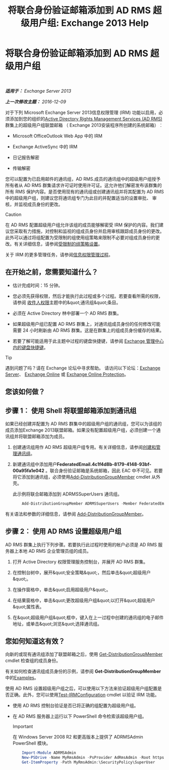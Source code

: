 ﻿---
title: '将联合身份验证邮箱添加到 AD RMS 超级用户组: Exchange 2013 Help'
TOCTitle: 将联合身份验证邮箱添加到 AD RMS 超级用户组
ms:assetid: 44618df9-54f0-4474-a450-dcba48a02901
ms:mtpsurl: https://technet.microsoft.com/zh-cn/library/Ee424431(v=EXCHG.150)
ms:contentKeyID: 50490387
ms.date: 05/21/2018
mtps_version: v=EXCHG.150
ms.translationtype: MT
---

# 将联合身份验证邮箱添加到 AD RMS 超级用户组

 

_**适用于：** Exchange Server 2013_

_**上一次修改主题：** 2016-12-09_

对于下列 Microsoft Exchange Server 2013信息权限管理 (IRM) 功能以启用，必须添加到您的组织的[Active Directory Rights Management Services (AD RMS)](https://technet.microsoft.com/en-us/library/hh831364.aspx)群集上的超级用户组联盟邮箱 （ Exchange 2013安装程序所创建的系统邮箱）︰

  - Microsoft OfficeOutlook Web App 中的 IRM

  - Exchange ActiveSync 中的 IRM

  - 日记报告解密

  - 传输解密

您可以配置为已启用邮件的通讯组，AD RMS.成员的通讯组中的超级用户组授予所有者从 AD RMS 群集请求许可证时使用许可证。这允许他们解密发布该群集的所有 RMS 保护内容。是否使用现有的通讯组或创建通讯组并将其配置为 AD RMS 中的超级用户组，则建议您将通讯组专门为此目的并配置适当的设置审批、 审核，并监视成员身份的更改。

> [!CAUTION]  
> 在 AD RMS 配置超级用户组允许该组的成员能够解密受 IRM 保护的内容。我们建议您采取有力措施，对控制和监视的组成员身份并启用审核跟踪成员身份的更改。此外可以通过将组配置为受限制的组使用组策略来限制不必要对组成员身份的更改。有关详细信息，请参阅<a href="https://technet.microsoft.com/en-us/library/cc756802(v=ws.10).aspx">受限制的组策略设置</a>。


关于 IRM 的更多管理任务，请参阅[信息权限管理过程](information-rights-management-procedures-exchange-2013-help.md)。

## 在开始之前，您需要知道什么？

  - 估计完成时间：15 分钟。

  - 您必须先获得权限，然后才能执行此过程或多个过程。若要查看所需的权限，请参阅 [收件人权限](recipients-permissions-exchange-2013-help.md)主题中的\&quot;通讯组\&quot;条目。

  - 必须在 Active Directory 林中部署一个 AD RMS 群集。

  - 如果超级用户组已配置 AD RMS 群集上，对通讯组成员身份的任何修改可能需要 24 小时刷新由 AD RMS 群集。这是在群集上的组成员身份缓存的结果。

  - 若要了解可能适用于此主题中过程的键盘快捷键，请参阅 [Exchange 管理中心内的键盘快捷键](keyboard-shortcuts-in-the-exchange-admin-center-exchange-online-protection-help.md)。

> [!TIP]  
> 遇到问题了吗？请在 Exchange 论坛中寻求帮助。 请访问以下论坛：<a href="https://go.microsoft.com/fwlink/p/?linkid=60612">Exchange Server</a>、 <a href="https://go.microsoft.com/fwlink/p/?linkid=267542">Exchange Online</a> 或 <a href="https://go.microsoft.com/fwlink/p/?linkid=285351">Exchange Online Protection</a>。


## 您该如何做？

## 步骤 1︰ 使用 Shell 将联盟邮箱添加到通讯组

如果已经创建并配置为 AD RMS 群集中的超级用户组的通讯组，您可以为该组的成员添加Exchange 2013联盟邮箱。如果没有配置超级用户组，必须创建一个通讯组并将联盟邮箱添加为成员。

1.  创建通讯组用作 AD RMS 超级用户组专用。有关详细信息，请参阅[创建和管理通讯组](https://technet.microsoft.com/zh-cn/library/bb124513(v=exchg.150))。

2.  新建通讯组中添加用户**FederatedEmail.4c1f4d8b-8179-4148-93bf-00a95fa1e042** 。联合身份验证邮箱是系统邮箱，因此 EAC 中不可见。若要将它添加到通讯组，必须使用[Add-DistributionGroupMember](https://technet.microsoft.com/zh-cn/library/bb124340\(v=exchg.150\)) cmdlet 从外壳。
    
    此示例将联合邮箱添加到 ADRMSSuperUsers 通讯组。
    
    ```powershell
        Add-DistributionGroupMember ADRMSSuperUsers -Member FederatedEmail.4c1f4d8b-8179-4148-93bf-00a95fa1e042
    ```
    
有关语法和参数的详细信息，请参阅 [Add-DistributionGroupMember](https://technet.microsoft.com/zh-cn/library/bb124340\(v=exchg.150\))。

## 步骤 2︰ 使用 AD RMS 设置超级用户组

AD RMS 群集上执行下列步骤。若要执行此过程时使用的帐户必须是 AD RMS 服务器上本地 AD RMS 企业管理员组的成员。

1.  打开 Active Directory 权限管理服务控制台，并展开 AD RMS 群集。

2.  在控制台树中，展开\&quot;安全策略\&quot;，然后单击\&quot;超级用户\&quot;。

3.  在操作窗格中，单击\&quot;启用超级用户\&quot;。

4.  在结果窗格中，单击\&quot;更改超级用户组\&quot;以打开\&quot;超级用户\&quot;属性表。

5.  在\&quot;超级用户组\&quot;框中，键入在上一过程中创建的通讯组的电子邮件地址，或单击\&quot;浏览\&quot;选择通讯组。

## 您如何知道这有效？

向新的或现有通讯组添加了联盟邮箱之后，使用 [Get-DistributionGroupMember](https://technet.microsoft.com/zh-cn/library/aa996367\(v=exchg.150\)) cmdlet 检查组的成员身份。

有关如何检查通讯组成员身份的示例，请参阅 **Get-DistributionGroupMember** 中的[Examples](https://technet.microsoft.com/zh-cn/aa996367\(exchg.150\)#examples)。

使用 AD RMS 设置超级用户组之后，可以使用以下方法来验证超级用户组配置是否正确。此外，您可以使用[Test-IRMConfiguration](https://technet.microsoft.com/zh-cn/library/dd979798\(v=exchg.150\)) cmdlet 以验证 IRM 功能。

  - 使用 AD RMS 控制台验证是否已将正确的组配置为超级用户组。

  - 在 AD RMS 服务器上运行以下 PowerShell 命令检索该超级用户组。
    
    > [!IMPORTANT]  
    > 在 Windows Server 2008 R2 和更高版本上提供了 ADRMSAdmin PowerShell 模块。
    
    ```powershell
        Import-Module ADRMSAdmin
        New-PSDrive -Name MyRmsAdmin -PsProvider AdRmsAdmin -Root https://localhost 
        Get-ItemProperty -Path MyRmsAdmin:\SecurityPolicy\SuperUser
    ```
